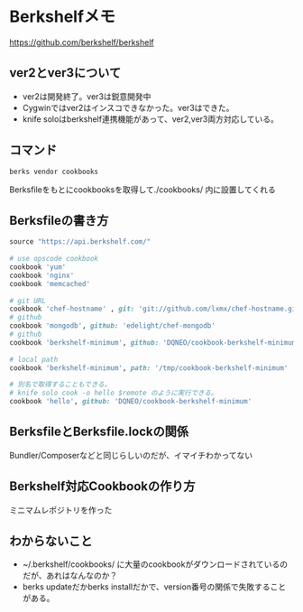 # Berkshelfメモ

https://github.com/berkshelf/berkshelf

## ver2とver3について
* ver2は開発終了。ver3は鋭意開発中
* Cygwinではver2はインスコできなかった。ver3はできた。
* knife soloはberkshelf連携機能があって、ver2,ver3両方対応している。


## コマンド

```
berks vendor cookbooks
```
Berksfileをもとにcookbooksを取得して./cookbooks/ 内に設置してくれる

## Berksfileの書き方

```Ruby
source "https://api.berkshelf.com/"
 
# use opscode cookbook
cookbook 'yum'
cookbook 'nginx'
cookbook 'memcached'
 
# git URL
cookbook 'chef-hostname' , git: 'git://github.com/lxmx/chef-hostname.git'
# github 
cookbook 'mongodb', github: 'edelight/chef-mongodb'
# github
cookbook 'berkshelf-minimum', github: 'DQNEO/cookbook-berkshelf-minimum'
 
# local path
cookbook 'berkshelf-minimum', path: '/tmp/cookbook-berkshelf-minimum'
 
# 別名で取得することもできる。
# knife solo cook -o hello $remote のように実行できる。
cookbook 'hello', github: 'DQNEO/cookbook-berkshelf-minimum'
```

## BerksfileとBerksfile.lockの関係

Bundler/Composerなどと同じらしいのだが、イマイチわかってない


## Berkshelf対応Cookbookの作り方

ミニマムレポジトリを作った


## わからないこと

* ~/.berkshelf/cookbooks/ に大量のcookbookがダウンロードされているのだが、あれはなんなのか？
* berks updateだかberks installだかで、version番号の関係で失敗することがある。
